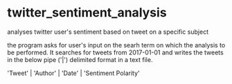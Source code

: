 # twitter_sentiment_analysis
analyses twitter user's sentiment based on tweet on a specific subject

the program asks for user's input on the searh term on which the analysis to be performed.
It searches for tweets from 2017-01-01 and writes the tweets in the below pipe ('|') delimited format in a text file.

'Tweet' | 'Author' | 'Date' | 'Sentiment Polarity'

